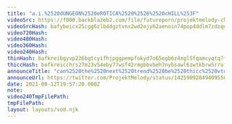 ```yaml
---
title: "a.i.%2520dUNGEON%2520eROTICA%2520%2526%2520cHILL%253F"
videoSrc: https://f000.backblazeb2.com/file/futureporn/projektmelody-chaturbate-2021-08-12.mp4
videoSrcHash: bafybeicx25cgg6zlb4dgztvnx2wd2ojy62aenoin74pop4ddlm7zdzqe24/projektmelody%202021-08-12%2020_37-projektmelody.mp4
video720Hash: 
video480Hash: 
video360Hash: 
video240Hash: 
thinHash: bafkreibgyvp226bgtcyifhjpggpempfokyd7o65egb6z4ngl5fqamcyqtq?filename=20210812T195720Z_thin.jpg
thiccHash: bafkreicchrs27m23v54eby77wsf42rmgbbvbeh7nybsawl6zwtkbrw5rru?filename=20210812T195720Z_thicc.jpg
announceTitle: "can%2520the%2520next%2520trend%2520be%2520thicc%2520vtuber%2520butt%253F"
announceUrl: https://twitter.com/ProjektMelody/status/1425909284940955648
date: 2021-08-12T19:57:20.000Z
note: 
video240TmpFilePath: 
tmpFilePath: 
layout: layouts/vod.njk
---
```

